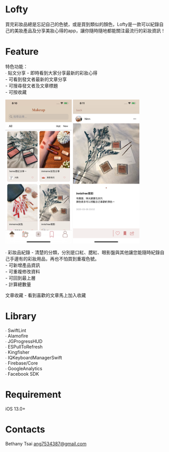 # Lofty
買完彩妝品總是忘記自己的色號，或是買到類似的顏色，Lofty是一款可以紀錄自己的美妝產品及分享美妝心得的app，讓你隨時隨地都能關注最流行的彩妝資訊！

# Feature
特色功能：  
∙ 貼文分享 - 即時看到大家分享最新的彩妝心得    
       -  可看到發文者最新的文章分享     
       -  可搜尋發文者及文章標題    
       -  可按收藏  

<div align="left">
 <img src= "https://github.com/dajyuntsai/Daily_Makeup/blob/master/Simulator%20Screen%20Shot%20-%20iPhone%2011%20Pro%20Max%20-%202020-03-05%20at%2020.10.44.png" height="450px">
 <img src= "https://github.com/dajyuntsai/Daily_Makeup/blob/master/Simulator%20Screen%20Shot%20-%20iPhone%2011%20Pro%20Max%20-%202020-03-05%20at%2020.11.14.png" height="450px"> 
</div>  

∙ 彩妝品紀錄 - 清楚的分類，分別是口紅、腮紅、眼影盤與其他讓您能隨時紀錄自己手邊有的彩妝用品，再也不怕買到重複色號。  
      -  可新增產品資訊  
      -  可重複修改資料   
      -  可回到最上層  
      -  計算總數量  
  

文章收藏 - 看到喜歡的文章馬上加入收藏



 
# Library
∙  SwiftLint  
∙  Alamofire  
∙  JGProgressHUD  
∙  ESPullToRefresh  
∙  Kingfisher  
∙  IQKeyboardManagerSwift    
∙  Firebase/Core    
∙  GoogleAnalytics  
∙  Facebook SDK



# Requirement
iOS 13.0+


# Contacts
Bethany Tsai ang7534387@gmail.com


